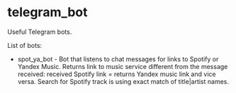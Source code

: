 # telegram_bot
Useful Telegram bots.

List of bots:

* spot_ya_bot - Bot that listens to chat messages for links to Spotify or Yandex Music. Returns link to music service different from the message received: received Spotify link = returns Yandex music link and vice versa. Search for Spotify track is using exact match of title|artist names.

